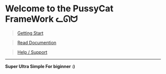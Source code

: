 # Welcome to the PussyCat FrameWork ᓚᘏᗢ
> [Getting Start](https://masihgh.github.io/pussycat/getting-starte) 

>[Read Documention](https://masihgh.github.io/pussycat/documentation)

>[Help / Support](https://github.com/Masihgh/pussycat/discussions/2)

<hr>

__Super Ultra Simple For biginner :)__
